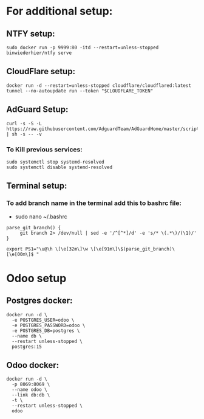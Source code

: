 # For additional setup:

## NTFY setup:
```
sudo docker run -p 9999:80 -itd --restart=unless-stopped binwiederhier/ntfy serve
```
## CloudFlare setup:
```
docker run -d --restart=unless-stopped cloudflare/cloudflared:latest tunnel --no-autoupdate run --token "$CLOUDFLARE_TOKEN"
```


## AdGuard Setup:
```
curl -s -S -L https://raw.githubusercontent.com/AdguardTeam/AdGuardHome/master/scripts/install.sh | sh -s -- -v
```
### To Kill previous services:

```
sudo systemctl stop systemd-resolved
sudo systemctl disable systemd-resolved
```


## Terminal setup:
### To add branch name in the terminal add this to bashrc file:
- sudo nano ~/.bashrc
```
parse_git_branch() {
     git branch 2> /dev/null | sed -e '/^[^*]/d' -e 's/* \(.*\)/(\1)/'
}

export PS1="\u@\h \[\e[32m\]\w \[\e[91m\]\$(parse_git_branch)\[\e[00m\]$ "
```

# Odoo setup

##  Postgres docker:

```
docker run -d \
  -e POSTGRES_USER=odoo \
  -e POSTGRES_PASSWORD=odoo \
  -e POSTGRES_DB=postgres \
  --name db \
  --restart unless-stopped \
  postgres:15
```

##  Odoo docker:

```
docker run -d \
  -p 8069:8069 \
  --name odoo \
  --link db:db \
  -t \
  --restart unless-stopped \
  odoo
```



